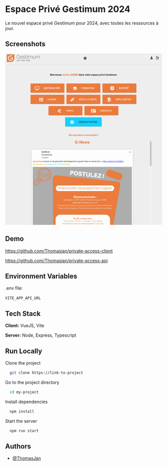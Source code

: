 
# Espace Privé Gestimum 2024

Le nouvel espace privé Gestimum pour 2024, avec toutes les ressources à jour.


## Screenshots

![App Screenshot](private-access-screenshot.png)


## Demo

https://github.com/Thomasjan/private-access-client

https://github.com/Thomasjan/private-access-api


## Environment Variables

.env file:

`VITE_APP_API_URL`



## Tech Stack

**Client:** VueJS, Vite

**Server:** Node, Express, Typescript


## Run Locally

Clone the project

```bash
  git clone https://link-to-project
```

Go to the project directory

```bash
  cd my-project
```

Install dependencies

```bash
  npm install
```

Start the server

```bash
  npm run start
```


## Authors

- [@ThomasJan](https://github.com/Thomasjan)

